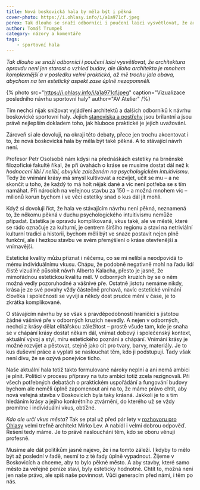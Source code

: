 ```yaml
---
title: Nová boskovická hala by měla být i pěkná
cover-photo: https://i.ohlasy.info/i/a1a971cf.jpeg
perex: Tak dlouho se snaží odborníci i poučení laici vysvětlovat, že architektura není jen starost o vzhled budov, ale mnohem komplexnější a velmi praktická disciplína, až mě trochu jala obava, abychom na ten estetický aspekt zase úplně nezapomněli.
author: Tomáš Trumpeš
category: názory a komentáře
tags:
    - sportovní hala
---
```


*Tak dlouho se snaží odborníci i poučení laici vysvětlovat, že architektura opravdu není jen starost o vzhled budov, ale úloha architekta je mnohem komplexnější a v posledku velmi praktická, až mě trochu jala obava, abychom na ten estetický aspekt zase úplně nezapomněli.*

{% photo src="https://i.ohlasy.info/i/a1a971cf.jpeg" caption="Vizualizace posledního návrhu sportovní haly" author="AV Atelier" /%}

Tím nechci nijak snižovat vyjádření architektů a dalších odborníků k návrhu boskovické sportovní haly. Jejich [stanoviska a postřehy](https://ohlasy.info/clanky/2022/01/hala-reakce.html) jsou brilantní a jsou právě nejlepším dokladem toho, jak hluboce praktické je jejich uvažování.

Zároveň si ale dovoluji, na okraji této debaty, přece jen trochu akcentovat i to, že nová boskovická hala by měla být také pěkná. A to stávající návrh není.

Profesor Petr Osolsobě nám kdysi na přednáškách estetiky na brněnské filozofické fakultě říkal, že při úvahách o kráse se musíme dostat dál než k *hodnocení líbí / nelíbí, obvykle založeném na psychologickém intuitivismu*. Tedy že vnímání krásy má smysl kultivovat a rozvíjet, učit se mu – a ne skončit u toho, že každý to má holt nějak dané a víc není potřeba se s tím namáhat. Při nárocích na veřejnou stavbu za 150 – a možná mnohem víc – milionů korun bychom i ve věci estetiky snad o kus dál jít mohli.

Když si dovoluji říct, že hala ve stávajícím návrhu není pěkná, neznamená to, že někomu pěkná v duchu psychologického intuitivismu nemůže připadat. Estetika je opravdu komplikovaná, vkus také, ale ve městě, které se rádo označuje za kulturní, je centrem širšího regionu a staví na netriviální kulturní tradici a historii, bychom měli být ve snaze postavit nejen plně funkční, ale i hezkou stavbu ve svém přemýšlení o kráse otevřenější a vnímavější.

Estetické kvality můžu přiznat i něčemu, co se mi nelíbí a neodpovídá to mému individuálnímu vkusu. Chápu, že podobně negativně mohl na řadu lidí čistě vizuálně působit návrh Alberto Kalacha, přesto je jasné, že mimořádnou estetickou kvalitu měl. V odborných kruzích by se o něm možná vedly pozoruhodné a vášnivé pře. Ostatně jistotu nemáme nikdy, krása je ze své povahy vždy částečně prchavá, navíc estetické vnímání člověka i společnosti se vyvíjí a někdy dost prudce mění v čase, je to zkrátka komplikované.

O stávajícím návrhu by se však s pravděpodobností hraničící s jistotou žádné vášnivé pře v odborných kruzích nevedly. A nejen v odborných, nechci z krásy dělat elitářskou záležitost – prostě všude tam, kde je snaha se v chápání krásy dostat někam dál, vnímat dobový i společenský kontext, aktuální vývoj a styl, míru estetického poznání a chápání. Vnímání krásy je možné rozvíjet a pěstovat, stejně jako cit pro tvary, barvy, materiály. Je to kus duševní práce a vyplatí se naslouchat těm, kdo ji podstupují. Tady však není divu, že se ozývá ponejvíce ticho.

Naše aktuální hala totiž takto formulované nároky neplní a ani nemá ambici je plnit. Politici v procesu přípravy na tuto ambici totiž zcela rezignovali. Při všech potřebných debatách o praktickém uspořádání a fungování budovy bychom ale neměli úplně zapomenout ani na to, že máme právo chtít, aby nová veřejná stavba v Boskovicích byla taky krásná. Jakkoli je to s tím hledáním krásy a jejího konkrétního ztvárnění, do kterého už se vždy promítne i individuální vkus, obtížné.

*Kdo ale určí vkus města?* Tak se ptal už před pár lety v [rozhovoru pro Ohlasy](https://ohlasy.info/clanky/2015/12/rozhovor-lev.html) velmi trefně architekt Mirko Lev. A nabídl i velmi dobrou odpověď. Řešení tedy máme. Je to právě naslouchání těm, kdo se oboru věnují profesně.

Musíme ale dát politikům jasně najevo, že i na tomto záleží. I kdyby to mělo být až poslední v řadě, nesmí to z té řady úplně vypadnout. Žijeme v Boskovicích a chceme, aby to bylo pěkné město. A aby stavby, které samo město za veřejné peníze staví, byly esteticky hodnotné. Chtít to, možná není jen naše právo, ale spíš naše povinnost. Vůči generacím před námi, i těm po nás.
